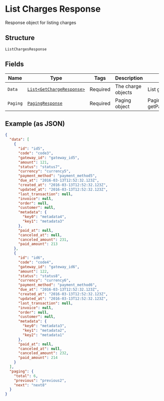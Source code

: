 
# List Charges Response

Response object for listing charges

## Structure

`ListChargesResponse`

## Fields

| Name | Type | Tags | Description | Getter | Setter |
|  --- | --- | --- | --- | --- | --- |
| `Data` | [`List<GetChargeResponse>`](/doc/models/get-charge-response.md) | Required | The charge objects | List<GetChargeResponse> getData() | setData(List<GetChargeResponse> data) |
| `Paging` | [`PagingResponse`](/doc/models/paging-response.md) | Required | Paging object | PagingResponse getPaging() | setPaging(PagingResponse paging) |

## Example (as JSON)

```json
{
  "data": [
    {
      "id": "id5",
      "code": "code3",
      "gateway_id": "gateway_id5",
      "amount": 121,
      "status": "status7",
      "currency": "currency5",
      "payment_method": "payment_method5",
      "due_at": "2016-03-13T12:52:32.123Z",
      "created_at": "2016-03-13T12:52:32.123Z",
      "updated_at": "2016-03-13T12:52:32.123Z",
      "last_transaction": null,
      "invoice": null,
      "order": null,
      "customer": null,
      "metadata": {
        "key0": "metadata4",
        "key1": "metadata3"
      },
      "paid_at": null,
      "canceled_at": null,
      "canceled_amount": 231,
      "paid_amount": 213
    },
    {
      "id": "id6",
      "code": "code4",
      "gateway_id": "gateway_id6",
      "amount": 122,
      "status": "status8",
      "currency": "currency6",
      "payment_method": "payment_method6",
      "due_at": "2016-03-13T12:52:32.123Z",
      "created_at": "2016-03-13T12:52:32.123Z",
      "updated_at": "2016-03-13T12:52:32.123Z",
      "last_transaction": null,
      "invoice": null,
      "order": null,
      "customer": null,
      "metadata": {
        "key0": "metadata3",
        "key1": "metadata2",
        "key2": "metadata1"
      },
      "paid_at": null,
      "canceled_at": null,
      "canceled_amount": 232,
      "paid_amount": 214
    }
  ],
  "paging": {
    "total": 6,
    "previous": "previous2",
    "next": "next8"
  }
}
```

